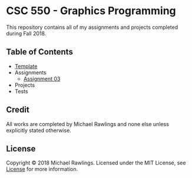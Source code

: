 # CSC 550 - Graphics Programming 
This repository contains all of my assignments and projects completed during Fall 2018.

## Table of Contents
* [Template](./Template/README.md/)
* Assignments
    * [Assignment 03](./Assignment03/README.md)
* Projects
* Tests


## Credit
All works are completed by Michael Rawlings and none else unless explicitly stated otherwise.

## License
Copyright &copy; 2018 Michael Rawlings. Licensed under the MIT License, see [License](LICENSE) for more information.
